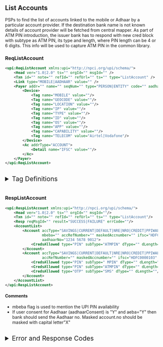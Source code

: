 ## List Accounts
PSPs to find the list of accounts linked to the mobile or Adhaar by a particular account
provider. If the destination bank name is not known details of account provider will be
fetched from central mapper.
As part of ATM PIN introduction, the issuer bank has to respond with new cred block with
subtype as ATM PIN, its type and length, where PIN length can be 4 or 6 digits. This info
will be used to capture ATM PIN in the common library.

### ReqListAccount

```xml
<upi:ReqListAccount xmlns:upi="http://npci.org/upi/schema/">
    <Head ver="1.0|2.0" ts="" orgId="" msgId="" />
    <Txn id="" note="" refId="" refUrl="" ts="" type="ListAccount" />
    <Link type="MOBILE|AADHAAR" value="" />
    <Payer addr="" name="" seqNum="" type="PERSON|ENTITY" code="" aadhaarConsent="Y|N">
        <Device>
            <Tag name="MOBILE" value=""/>
            <Tag name="GEOCODE" value=""/>
            <Tag name="LOCATION" value=""/>
            <Tag name="IP" value=""/>
            <Tag name="TYPE" value=""/>
            <Tag name="ID" value=""/>
            <Tag name="OS" value=""/>
            <Tag name="APP" value=""/>
            <Tag name="CAPABILITY" value=""/>
            <Tag name="TELECOM" value="Airtel|Vodafone"/>
        </Device>
        <Ac addrType="ACCOUNT">
            <Detail name="IFSC" value=""/>
        </Ac>
    </Payer>
</upi:ReqListAccount>
```

<br/>
<details><summary style="font-size:16pt;">Tag Definitions</summary>
    <table>
        <tr><th>Tag Num</th><th>Message Item</th><th>XML Tag</th><th>Occurrence</th></tr>
        <tr><td>24.1</td><td>Linked account list</td><td>&lt;Link&gt;</td><td>1..1</td></tr>
        <tr><td>24.1.2</td><td>Account linkage to Mobile/Aadhaar </td><td>type</td><td>1..1</td></tr>
        <tr><td>24.1.3</td><td>Mobile or Aadhaar Number</td><td>value</td><td>1..1</td></tr>
        <tr><td>24.1.4</td><td>Aadhaar Consent</td><td>aadhaarConsent</td><td>1..1</td></tr>
        <tr><td>24.1.5</td><td>TELECOM Operator</td><td>value</td><td>1..n</td></tr>
    </table>
</details>
<br/>


### RespListAccount

```xml
<upi:RespListAccount xmlns:upi="http://npci.org/upi/schema/">
    <Head ver="1.0|2.0" ts="" orgId="" msgId=""/>
    <Txn id="" note="" refId="" refUrl="" ts="" type="ListAccount"/>
    <Resp reqMsgId="" result="SUCCESS|FAILURE" errCode=""/>
    <AccountList>
        <Account accType="SAVINGS|CURRENT|DEFAULT|NRE|NRO|CREDIT|PPIWALLET|BANKWALLET|SOD|UOD" 
                 mbeba="" accRefNumber="" maskedAccnumber="" ifsc="HDFC0000101" mmid="9056014" name="" aeba="Y|N"
                 aadhaarNo="1234 5678 9012">
            <CredsAllowed type="PIN" subType="ATMPIN" dType="" dLength=""/>
        </Account>
        <Account accType="SAVINGS|CURRENT|DEFAULT|NRE|NRO|CREDIT|PPIWALLET|BANKWALLET|SOD|UOD" mbeba="" 
                 accRefNumber="" maskedAccnumber="" ifsc="HDFC0000103" mmid="9056114" name="" aeba="Y|N">
            <CredsAllowed type="PIN" subType=" MPIN" dType="" dLength=""/>
            <CredsAllowed type="PIN" subType="ATMPIN" dType="" dLength=""/>
            <CredsAllowed type="OTP" subType="SMS" dType="" dLength=""/>
        </Account>
    </AccountList>
</upi:RespListAccount>
```

#### Comments
- mbeba flag is used to mention the UPI PIN availability
- If user consent for Aadhaar (aadhaarConsent) is "Y" and aeba="Y" then bank should send the Aadhaar no. Masked account.no should be masked with capital letter"X"

<br/>
<details><summary style="font-size:16pt;">Error and Response Codes</summary>
    <table>
        <tr><th>Error Code</th><th>Message Details</th><th>Element/ TAG Name</th><th>Attribute</th></tr>
		<tr><td>U17</td><td>PSP IS NOT REGISTERED</td><td>&lt;Head/&gt;</td><td>orgId </td></tr>
		<tr><td>U52</td><td>PSP ORGID NOT FOUND</td><td>&lt;Head/&gt;</td><td>orgId </td></tr>
		<tr><td>Z02</td><td>VER NUMERIC/DECIMAL MIN LENGTH 1 MAX LENGTH 6</td><td>&lt;Head/&gt;</td><td>ver </td></tr>
		<tr><td>Z03</td><td>TS MUST BE ISO_ZONE FORMAT</td><td>&lt;Head/&gt;</td><td>ts </td></tr>
		<tr><td>Z06</td><td>MSGID MUST BE PRESENT MAXLENGTH 35</td><td>&lt;Head/&gt;</td><td>msgId </td></tr>
		<tr><td>P01</td><td>PAYER NOT PRESENT</td><td>&lt;Payer/&gt;</td><td></td></tr>
		<tr><td>P02</td><td>PAYER.ADDR MUST BE VALID VPA MAXLENGTH 255</td><td></td><td>addr</td></tr>
		<tr><td>P03</td><td>PAYER.NAME ALPHANUMERIC MINLEGTH 1 MAXLENGTH 99</td><td></td><td>name</td></tr>
		<tr><td>P04</td><td>PAYER.SEQNUM NUMERIC MINLEGTH 1 MAXLENGTH 3</td><td></td><td>seqNum</td></tr>
		<tr><td>P05</td><td>PAYER.TYPE MUST BE PRESENT/VALID</td><td></td><td>type</td></tr>
		<tr><td>P06</td><td>PAYER.CODE NUMERIC OF LENGTH 4</td><td></td><td>code</td></tr>
		<tr><td>P09</td><td>PAYER.AADHAARCONSENT MUST BE PRESENT</td><td></td><td>aadhaarConsent</tr>
		<tr><td>Y01</td><td>LINK NOT PRESENT</td><td>&lt;Link/&gt;</td><td></td></tr>
		<tr><td>Y02</td><td>LINK.TYPE MUST BE PRESENT/VALID</td><td></td><td>type</td></tr>
		<tr><td>Y03</td><td>LINK.VALUE MUST BE PRESENT/VALID</td><td></td><td>value</td></tr>
	</table>
</details>